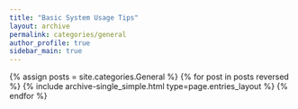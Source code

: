 ```yaml
---
title: "Basic System Usage Tips"
layout: archive
permalink: categories/general
author_profile: true
sidebar_main: true
---
```



{% assign posts = site.categories.General %}
{% for post in posts reversed %} 
    {% include archive-single_simple.html type=page.entries_layout %} 
{% endfor %}
